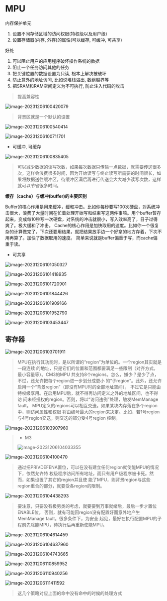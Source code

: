 # MPU

内存保护单元

1. 设置不同存储区域的访问权限(特权级以及用户级) 
2. 设置存储器(内存, 外存)的属性(可以缓存, 可缓冲, 可共享)

好处

1. 可以阻止用户的应用程序破坏操作系统的数据
2. 阻止一个任务访问其他的任务
3. 把关键位置的数据设置为只读, 根本上解决被破坏
4. 防止意外的地址访问, 比如说堆栈溢出, 数组越界等
5. 把SRAM和RAM空间定义为不可执行, 防止注入代码的攻击

> 提高兼容性

![image-20231206100420079](https://picture-01-1316374204.cos.ap-beijing.myqcloud.com/image/202312061004150.png)

> 背景区就是一个默认的设置

![image-20231206100540414](https://picture-01-1316374204.cos.ap-beijing.myqcloud.com/image/202312061005468.png)

![image-20231206100711701](https://picture-01-1316374204.cos.ap-beijing.myqcloud.com/image/202312061007756.png)

+ 可缓冲, 可缓存

![image-20231206100835405](https://picture-01-1316374204.cos.ap-beijing.myqcloud.com/image/202312061008456.png)

> 可以减少数据的读写次数，如果每次数据只传输一点数据，就需要传送很多次，这样会浪费很多时间，因为开始读写与终止读写所需要的时间很长，如果将数据送往缓冲区，待缓冲区满后再进行传送会大大减少读写次数，这样就可以节省很多时间。

**缓存（cache）与缓冲(buffer)的主要区别**

Buffer的核心作用是用来缓冲，缓和冲击。比如你每秒要写100次硬盘，对系统冲击很大，浪费了大量时间在忙着处理开始写和结束写这两件事嘛。用个buffer暂存起来，变成每10秒写一次硬盘，对系统的冲击就很小，写入效率高了，日子过得爽了。极大缓和了冲击。
Cache的核心作用是加快取用的速度。比如你一个很复杂的计算做完了，下次还要用结果，就把结果放手边一个好拿的地方存着，下次不用再算了。加快了数据取用的速度。
简单来说就是buffer偏重于写，而cache偏重于读。

+ 可共享

![image-20231206101050327](https://picture-01-1316374204.cos.ap-beijing.myqcloud.com/image/202312061010409.png)

![image-20231206101418935](https://picture-01-1316374204.cos.ap-beijing.myqcloud.com/image/202312061014002.png)

![image-20231206101720901](https://picture-01-1316374204.cos.ap-beijing.myqcloud.com/image/202312061017967.png)

![image-20231206101844426](https://picture-01-1316374204.cos.ap-beijing.myqcloud.com/image/202312061018484.png)

![image-20231206101909166](https://picture-01-1316374204.cos.ap-beijing.myqcloud.com/image/202312061019220.png)

![image-20231206101952790](https://picture-01-1316374204.cos.ap-beijing.myqcloud.com/image/202312061019851.png)

![image-20231206103453447](https://picture-01-1316374204.cos.ap-beijing.myqcloud.com/image/202312061034507.png)

## 寄存器

![image-20231206103701911](https://picture-01-1316374204.cos.ap-beijing.myqcloud.com/image/202312061037959.png)

> MPU在执行其功能时，是以所谓的“region”为单位的。一个region其实就是一段连续 的地址，只是它们的位置和范围都要满足一些限制（对齐方式，最小容量等）。CM3的MPU 共支持8个regions。怎么，嫌少？是少了点，不过，还允许把每个region进一步划分成更小 的“子region”。此外，还允许启用一个“背景region”（即没有MPU时的全部地址空间）， 不过它是只能由特权级享用。在启用MPU后，就不得再访问定义之外的地址区间，也不得访 问未经授权的region。否则，将以“访问违例”处理，触发MemManage fault。 MPU定义的regions可以相互交迭。如果某块内存落在多个region中，则访问属性和权限 将由编号最大的region来决定。比如，若1号region与4号region交迭，则交迭的部分受4号region 控制。

![image-20231206103907960](https://picture-01-1316374204.cos.ap-beijing.myqcloud.com/image/202312061039020.png)

> + M3
>
> ![image-20231206104033355](https://picture-01-1316374204.cos.ap-beijing.myqcloud.com/image/202312061040389.png)

![image-20231206104100470](https://picture-01-1316374204.cos.ap-beijing.myqcloud.com/image/202312061041533.png)

>  通过把PRIVDEFENA置位，可以在没有建立任何region就使能MPU的情况下，依然允许特 权级程序访问所有地址，而只有用户级程序被卡死。然而，如果设置了其它的region并且使 能了MPU，则背景region与这些region重合的部分，就要受各region的限制。

![image-20231206104438293](https://picture-01-1316374204.cos.ap-beijing.myqcloud.com/image/202312061044354.png)

> 要注意，只要没有极另类的考虑，就要要到万事就绪后，最后一步才置位ENABLE位。 否则，就有可能因region没有配置好而意外地产生MemManage fault。很多条件下，为安全 起见，最好在执行配置MPU的子程前先除能MPU，待执行后再重新使能MPU。

![image-20231206104614459](https://picture-01-1316374204.cos.ap-beijing.myqcloud.com/image/202312061046494.png)

![image-20231206104637960](https://picture-01-1316374204.cos.ap-beijing.myqcloud.com/image/202312061046004.png)

![image-20231206104743665](https://picture-01-1316374204.cos.ap-beijing.myqcloud.com/image/202312061047732.png)

![image-20231206110859952](https://picture-01-1316374204.cos.ap-beijing.myqcloud.com/image/202312061109024.png)

![image-20231206110940256](https://picture-01-1316374204.cos.ap-beijing.myqcloud.com/image/202312061109323.png)

![image-20231206111411592](https://picture-01-1316374204.cos.ap-beijing.myqcloud.com/image/202312061114654.png)

> 这几个策略对应上面的命中没有命中的时候的处理方式

